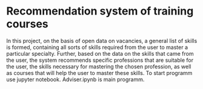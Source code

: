 # Recommendation system of training courses
In this project, on the basis of open data on vacancies, a general list of skills is formed, containing all sorts of skills required from the user to master
a particular specialty. Further, based on the data on the skills that came from the user, the system recommends specific professions
that are suitable for the user, the skills necessary for mastering the chosen profession, as well as courses that will help the user to master these skills.
To start programm use jupyter notebook. Adviser.ipynb is main programm.
